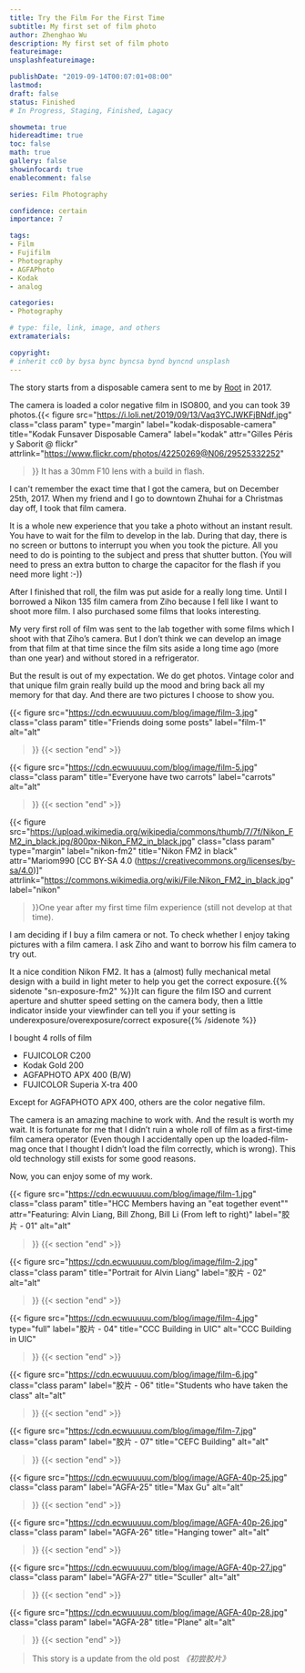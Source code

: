 ```yaml
---
title: Try the Film For the First Time
subtitle: My first set of film photo
author: Zhenghao Wu
description: My first set of film photo
featureimage: 
unsplashfeatureimage: 

publishDate: "2019-09-14T00:07:01+08:00"
lastmod: 
draft: false
status: Finished
# In Progress, Staging, Finished, Lagacy

showmeta: true
hidereadtime: true
toc: false
math: true
gallery: false
showinfocard: true
enablecomment: false

series: Film Photography

confidence: certain
importance: 7

tags:
- Film
- Fujifilm
- Photography
- AGFAPhoto
- Kodak
- analog

categories:
- Photography

# type: file, link, image, and others
extramaterials:

copyright: 
# inherit cc0 by bysa bync byncsa bynd byncnd unsplash
---
```


The story starts from a disposable camera sent to me by [Root](https://github.com/russelloop) in 2017.

<!--more-->
The camera is loaded a color negative film in ISO800, and you can took 39 photos.{{< figure
  src="https://i.loli.net/2019/09/13/Vaq3YCJWKFjBNdf.jpg"
  class="class param"
  type="margin"
  label="kodak-disposable-camera"
  title="Kodak Funsaver Disposable Camera"
  label="kodak"
  attr="Gilles Péris y Saborit @ flickr"
  attrlink="https://www.flickr.com/photos/42250269@N06/29525332252"
 >}} It has a 30mm F10 lens with a build in flash.

I can't remember the exact time that I got the camera, but on December 25th, 2017. When my friend and I go to downtown Zhuhai for a Christmas day off, I took that film camera.

It is a whole new experience that you take a photo without an instant result. You have to wait for the film to develop in the lab. During that day, there is no screen or buttons to interrupt you when you took the picture. All you need to do is pointing to the subject and press that shutter button. (You will need to press an extra button to charge the capacitor for the flash if you need more light :-))

After I finished that roll, the film was put aside for a really long time. Until I borrowed a Nikon 135 film camera from Ziho because I fell like I want to shoot more film. I also purchased some films that looks interesting.

My very first roll of film was sent to the lab together with some films which I shoot with that Ziho’s camera. But I don’t think we can develop an image from that film at that time since the film sits aside a long time ago (more than one year) and without stored in a refrigerator.

But the result is out of my expectation. We do get photos. Vintage color and that unique film grain really build up the mood and bring back all my memory for that day. And there are two pictures I choose to show you.

{{< figure
  src="https://cdn.ecwuuuuu.com/blog/image/film-3.jpg"
  class="class param"
  title="Friends doing some posts"
  label="film-1"
  alt="alt"
 >}}
{{< section "end" >}}

{{< figure
  src="https://cdn.ecwuuuuu.com/blog/image/film-5.jpg"
  class="class param"
  title="Everyone have two carrots"
  label="carrots"
  alt="alt"
 >}}
{{< section "end" >}}

{{< figure
  src="https://upload.wikimedia.org/wikipedia/commons/thumb/7/7f/Nikon_FM2_in_black.jpg/800px-Nikon_FM2_in_black.jpg"
  class="class param"
  type="margin"
  label="nikon-fm2"
  title="Nikon FM2 in black"
  attr="Mariom990 [CC BY-SA 4.0 (https://creativecommons.org/licenses/by-sa/4.0)]"
  attrlink="https://commons.wikimedia.org/wiki/File:Nikon_FM2_in_black.jpg"
  label="nikon"
 >}}One year after my first time film experience (still not develop at that time).

I am deciding if I buy a film camera or not. To check whether I enjoy taking pictures with a film camera. I ask Ziho and want to borrow his film camera to try out.

It a nice condition Nikon FM2. It has a (almost) fully mechanical metal design with a build in light meter to help you get the correct exposure.{{% sidenote "sn-exposure-fm2" %}}It can figure the film ISO and current aperture and shutter speed setting on the camera body, then a little indicator inside your viewfinder can tell you if your setting is underexposure/overexposure/correct exposure{{% /sidenote %}}

I bought 4 rolls of film

- FUJICOLOR C200
- Kodak Gold 200
- AGFAPHOTO APX 400 (B/W)
- FUJICOLOR Superia X-tra 400

Except for AGFAPHOTO APX 400, others are the color negative film.

The camera is an amazing machine to work with. And the result is worth my wait. It is fortunate for me that I didn’t ruin a whole roll of film as a first-time film camera operator (Even though I accidentally open up the loaded-film-mag once that I thought I didn’t load the film correctly, which is wrong). This old technology still exists for some good reasons.

Now, you can enjoy some of my work.

{{< figure
  src="https://cdn.ecwuuuuu.com/blog/image/film-1.jpg"
  class="class param"
  title="HCC Members having an \"eat together event\""
  attr="Featuring: Alvin Liang, Bill Zhong, Bill Li (From left to right)"
  label="胶片 - 01"
  alt="alt"
 >}}
{{< section "end" >}}

{{< figure
  src="https://cdn.ecwuuuuu.com/blog/image/film-2.jpg"
  class="class param"
  title="Portrait for Alvin Liang"
  label="胶片 - 02"
  alt="alt"
 >}}
{{< section "end" >}}

{{< figure
  src="https://cdn.ecwuuuuu.com/blog/image/film-4.jpg"
  type="full"
  label="胶片 - 04"
  title="CCC Building in UIC"
  alt="CCC Building in UIC"
 >}}
{{< section "end" >}}

{{< figure
  src="https://cdn.ecwuuuuu.com/blog/image/film-6.jpg"
  class="class param"
  label="胶片 - 06"
  title="Students who have taken the class"
  alt="alt"
 >}}
{{< section "end" >}}

{{< figure
  src="https://cdn.ecwuuuuu.com/blog/image/film-7.jpg"
  class="class param"
  label="胶片 - 07"
  title="CEFC Building"
  alt="alt"
 >}}
{{< section "end" >}}

{{< figure
  src="https://cdn.ecwuuuuu.com/blog/image/AGFA-40p-25.jpg"
  class="class param"
  label="AGFA-25"
  title="Max Gu"
  alt="alt"
 >}}
{{< section "end" >}}

{{< figure
  src="https://cdn.ecwuuuuu.com/blog/image/AGFA-40p-26.jpg"
  class="class param"
  label="AGFA-26"
  title="Hanging tower"
  alt="alt"
 >}}
{{< section "end" >}}

{{< figure
  src="https://cdn.ecwuuuuu.com/blog/image/AGFA-40p-27.jpg"
  class="class param"
  label="AGFA-27"
  title="Sculler"
  alt="alt"
 >}}
{{< section "end" >}}

{{< figure
  src="https://cdn.ecwuuuuu.com/blog/image/AGFA-40p-28.jpg"
  class="class param"
  label="AGFA-28"
  title="Plane"
  alt="alt"
 >}}
{{< section "end" >}}

> This story is a update from the old post *《初尝胶片》*
